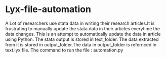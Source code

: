 # Lyx-file-automation

A Lot of researchers use stata data in writing their research articles.It is frustrating to manually update the stata data in their 
articles everytime the data changes.
This is an attempt to automatically update the data in article using Python.
The stata output is stored in text_folder.
The data extracted from it is stored in output_folder.The data in output_folder is refernced in text.lyx file.
The command to run the file :
automation.py <Pth to text_folder> <Path to output_folder>
  

